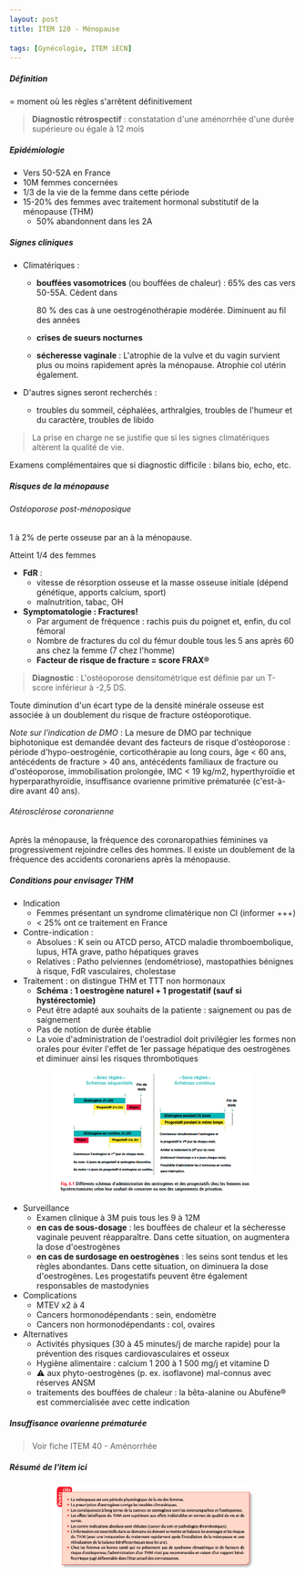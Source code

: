 ```yaml
---
layout: post
title: ITEM 120 - Ménopause

tags: [Gynécologie, ITEM iECN]
---
```




##### Définition 

= moment où les règles s'arrêtent définitivement

> **Diagnostic rétrospectif** : constatation d'une aménorrhée d'une durée supérieure ou égale à 12 mois

##### Epidémiologie 

- Vers 50-52A en France
- 10M femmes concernées
- 1/3 de la vie de la femme dans cette période
- 15-20% des femmes avec traitement hormonal substitutif de la ménopause (THM)
  - 50% abandonnent dans les 2A



##### Signes cliniques 

- Climatériques :

  - **bouffées vasomotrices** (ou bouffées de chaleur) : 65% des cas vers 50-55A. Cèdent dans

    80 % des cas à une oestrogénothérapie modérée. Diminuent au fil des années

  - **crises de sueurs nocturnes** 

  - **sécheresse vaginale** : L'atrophie de la vulve et du vagin survient plus ou moins rapidement après la ménopause. Atrophie col utérin également.

- D'autres signes seront recherchés : 

  - troubles du sommeil, céphalées, arthralgies, troubles de l'humeur et du caractère, troubles de libido



> La prise en charge ne se justifie que si les signes climatériques altèrent la qualité de vie.

Examens complémentaires que si diagnostic difficile : bilans bio, echo, etc.

##### Risques de la ménopause

###### Ostéoporose post-ménoposique

1 à 2% de perte osseuse par an à la ménopause.

Atteint 1/4 des femmes

- **FdR** : 
  - vitesse de résorption osseuse et la masse osseuse initiale (dépend génétique, apports calcium, sport)
  - malnutrition, tabac, OH
- **Symptomatologie : Fractures!**
  - Par argument de fréquence : rachis puis du poignet et, enfin, du col fémoral
  - Nombre de fractures du col du fémur double tous les 5 ans après 60 ans chez la femme (7 chez l'homme)
  - **Facteur de risque de fracture = score FRAX®**

> **Diagnostic** : L'ostéoporose densitométrique est définie par un T-score inférieur à -2,5 DS.

Toute diminution d'un écart type de la densité minérale osseuse est associée à un doublement du risque de fracture ostéoporotique.



*Note sur l'indication de DMO* : La mesure de DMO par technique biphotonique est demandée devant des facteurs de risque d'ostéoporose : période d'hypo-oestrogénie, corticothérapie au long cours, âge < 60 ans, antécédents de fracture \> 40 ans, antécédents familiaux de fracture ou d'ostéoporose, immobilisation prolongée, IMC < 19 kg/m2, hyperthyroïdie et hyperparathyroïdie, insuffisance ovarienne primitive prématurée (c'est-à-dire avant 40 ans).



###### Atérosclérose coronarienne

Après la ménopause, la fréquence des coronaropathies féminines va progressivement rejoindre celles des hommes. Il existe un doublement de la fréquence des accidents coronariens après la ménopause.



##### Conditions pour envisager THM

- Indication
  - Femmes présentant un syndrome climatérique non CI (informer +++)
  - < 25% ont ce traitement en France
- Contre-indication :
  - Absolues : K sein ou ATCD perso, ATCD maladie thromboembolique, lupus, HTA grave, patho hépatiques graves
  - Relatives : Patho pelviennes (endométriose), mastopathies bénignes à risque, FdR vasculaires, cholestase 
- Traitement : on distingue THM et TTT non hormonaux 
  - **Schéma : 1 oestrogène naturel + 1 progestatif (sauf si hystérectomie)**
  - Peut être adapté aux souhaits de la patiente : saignement ou pas de saignement
  - Pas de notion de durée établie
  - La voie d'administration de l'oestradiol doit privilégier les formes non orales pour éviter l'effet de 1er passage hépatique des oestrogènes et diminuer ainsi les risques thrombotiques

<p align="center">
  <img src="/assets/docs/ITEMS/Gyneco/120Menopause/fiche1.png" style="width:70%"/>
</p>

- Surveillance
  - Examen clinique à 3M puis tous les 9 à 12M
  - **en cas de sous-dosage** :  les bouffées de chaleur et la sécheresse vaginale peuvent réapparaître. Dans cette situation, on augmentera la dose d'oestrogènes
  - **en cas de surdosage en oestrogènes** : les seins sont tendus et les règles abondantes. Dans cette situation, on diminuera la dose d'oestrogènes. Les progestatifs peuvent être également responsables de mastodynies
- Complications
  - MTEV x2 à 4
  - Cancers hormonodépendants : sein, endomètre
  - Cancers non hormonodépendants : col, ovaires
- Alternatives
  - Activités physiques (30 à 45 minutes/j de marche rapide) pour la prévention des risques cardiovasculaires et osseux 
  - Hygiène alimentaire : calcium 1 200 à 1 500 mg/j et vitamine D
  - :warning: aux phyto-oestrogènes (p. ex. isoflavone) mal-connus avec réserves ANSM
  - traitements des bouffées de chaleur : la bêta-alanine ou Abufène® est commercialisée avec cette indication

##### Insuffisance ovarienne prématurée

>  Voir fiche ITEM 40 - Aménorrhée

##### Résumé de l'item ici  

<p align="center">
  <img src="/assets/docs/ITEMS/Gyneco/120Menopause/fiche2.png" style="width:70%"/>
</p>

